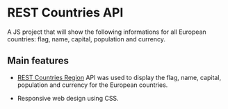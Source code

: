 # REST Countries API

A JS project that will show the following informations for all European countries: flag, name, capital, population and currency.

## Main features

- [REST Countries Region](https://restcountries.com/#api-endpoints-v3-region) API was used to display the flag, name, capital, population and currency for the European countries.

* Responsive web design using CSS.
